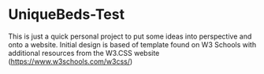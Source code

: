 # UniqueBeds-Test
This is just a quick personal project to put some ideas into perspective and onto a website.
Initial design is based of template found on W3 Schools with additional resources from the W3.CSS website (https://www.w3schools.com/w3css/) 
